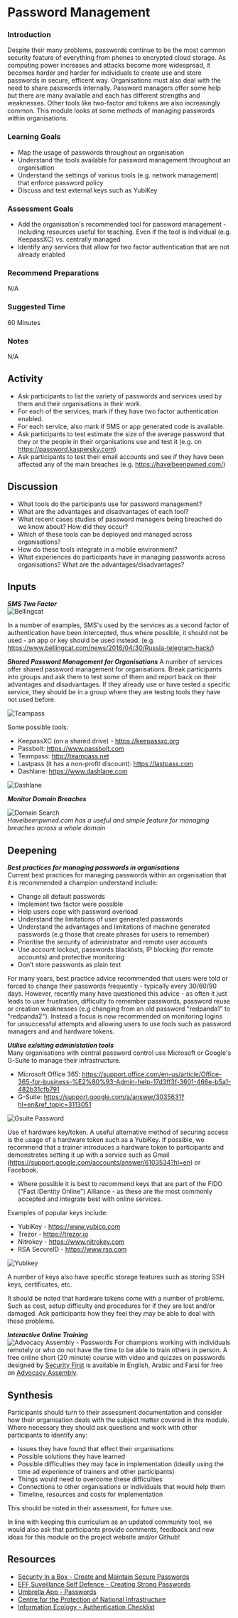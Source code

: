 # Password Management

### Introduction
Despite their many problems, passwords continue to be the most common security feature   of everything from phones to encrypted cloud storage. As computing power increases and attacks become more widespread, it becomes harder and harder for individuals to create use and store passwords in secure, efficent way. Organisations must also deal with the need to share passwords internally. Password managers offer some help but there are many available and each has different strengths and weaknesses. Other tools like two-factor and tokens are also increasingly common. This module looks at some methods of managing passwords within organisations.

### Learning Goals
* Map the usage of passwords throughout an organisation* Understand the tools available for password management throughout an organisation* Understand the settings of various tools (e.g. network management) that enforce password policy* Discuss and test external keys such as YubiKey
### Assessment Goals
* Add the organisation's recommended tool for password management - including resources useful for teaching. Even if the tool is individual (e.g. KeepassXC) vs. centrally managed* Identify any services that allow for two factor authentication that are not already enabled

### Recommend Preparations
N/A

### Suggested Time

60 Minutes

### Notes
N/A

## Activity 
* Ask participants to list the variety of passwords and services used by them and their organisations in their work.* For each of the services, mark if they have two factor authentication enabled. * For each service, also mark if SMS or app generated code is available.* Ask participants to test estimate the size of the average password that they or the people in their organisations use and test it (e.g. on https://password.kaspersky.com)* Ask participants to test their email accounts and see if they have been affected any of the main breaches (e.g. https://haveibeenpwned.com/)   

## Discussion  
* What tools do the participants use for password management?* What are the advantages and disadvantages of each tool?* What recent cases studies of password managers being breached do we know about? How did they occur?* Which of these tools can be deployed and managed across organisations?* How do these tools integrate in a mobile environment?* What experiences do participants have in managing passwords across organisations? What are the advantages/disadvantages?

## Inputs  
***SMS Two Factor***    
![Bellingcat](img/password/bellingcat.png)

In a number of examples, SMS's used by the services as a second factor of authentication have been intercepted, thus where possible, it should not be used - an app or key should be used instead. (e.g. https://www.bellingcat.com/news/2016/04/30/Russia-telegram-hack/)***Shared Password Management for Organisations***A number of services offer shared password management for organisations. Break participants into groups and ask them to test some of them and report back on their advantages and disadvantages. If they already use or have tested a specific service, they should be in a group where they are testing tools they have not used before.![Teampass](img/password/teampass.png)Some possible tools:* KeepassXC (on a shared drive) - https://keepassxc.org* Passbolt: https://www.passbolt.com* Teampass: http://teampass.net* Lastpass (it has a non-profit discount): https://lastpass.com* Dashlane: https://www.dashlane.com

![Dashlane](img/password/dashlane.png)

***Monitor Domain Breaches***   

![Domain Search](img/password/domainsearch.png)     
*Haveibeenpwned.com has a useful and simple feature for managing breaches across a whole domain*

## Deepening 
***Best practices for managing passwords in organisations***    
Current best practices for managing passwords within an organisation that it is recommended a champion understand include:

* Change all default passwords
* Implement two factor were possible
* Help users cope with password overload
* Understand the limitations of user generated
passwords
* Understand the advantages and limitations of machine generated
passwords (e.g those that create phrases for users to remember)
* Prioritise the security of administrator and remote user
accounts
* Use account lockout, passwords blacklists, IP blocking (for remote accounts) and protective monitoring
* Don’t store passwords as plain text

For many years, best practice advice recommended that users were told or forced to change their passwords frequently - typically every 30/60/90 days. However, recently many have questioned this advice - as often it just leads to user frustration, difficulty to remember passwords, password reuse or creation weaknesses (e.g changing from an old password "redpanda1" to "redpanda2"). Instead a focus is now recommended on monitoring logins for unsuccessful attempts and allowing users to use tools such as password managers and and hardware tokens.

***Utilise exisiting administation tools***     
Many organisations with central password control use Microsoft or Google's G-Suite to manage their infrastructure.* Microsoft Office 365:  https://support.office.com/en-us/article/Office-365-for-business-%E2%80%93-Admin-help-17d3ff3f-3601-466e-b5a1-482b31cfb791* G-Suite: https://support.google.com/a/answer/3035631?hl=en&ref_topic=3113051 

![Gsuite Password](img/password/gsuitepassword.png)Use of hardware key/token.A useful alternative method of securing access is the usage of a hardware token such as a YubiKey. If possible, we recommend that a trainer introduces a hardware token to participants and demonstrates setting it up with a service such as Gmail (https://support.google.com/accounts/answer/6103534?hl=en) or Facebook.* Where possible it is best to recommend keys that are part of the FIDO ("Fast IDentity Online") Alliance - as these are the most commonly accepted and integrate best with online services.Examples of popular keys include:* YubiKey - https://www.yubico.com* Trezor - https://trezor.io* Nitrokey - https://www.nitrokey.com* RSA SecureID - https://www.rsa.com![Yubikey](img/password/yubikey.png)
A  number of keys also have specific storage features such as storing SSH keys, certificates, etc.It should be noted that hardware tokens come with a number of problems. Such as cost, setup difficulty and procedures for if they are lost and/or damaged. Ask participants how they feel they may be able to deal with these problems.
***Interactive Online Training***   ![Advocacy Assembly - Passwords](img/password/aapasswords.png)For champions working with individuals remotely or who do not have the time to be able to train others in person. A free online short (20 minute) course with video and quizzes on passwords designed by [Security First](https://wwww.secfirst.org) is available in English, Arabic and Farsi for free on [Advocacy Assembly](https://advocacyassembly.org).

## Synthesis   
Participants should turn to their assessment documentation and consider how their organisation deals with the subject matter covered in this module. Where necessary they should ask questions and work with other participants to identify any:
 
* Issues they have found that effect their organisations
* Possible solutions they have learned
* Possible difficulties they may face in implementation (ideally using the time ad experience of trainers and other participants)
* Things would need to overcome these difficulties
* Connections to other organisations or individuals that would help them
* Timeline, resources and costs for implementation

This should be noted in their assessment, for future use. 

In line with keeping this curriculum as an updated community tool, we would also ask that participants provide comments, feedback and new ideas for this module on the project website and/or Github!

## Resources

* [Security In a Box - Create and Maintain Secure Passwords](https://securityinabox.org/en/guide/passwords/)
* [EFF Suveillance Self Defence - Creating Strong Passwords](https://ssd.eff.org/en/module/creating-strong-passwords)
* [Umbrella App - Passwords](https://www.secfirst.org)
* [Centre for the Protection of National Infrastructure](https://www.cyberstrategies.co.uk/admin/resources/passwordguidance-simplifyingyourapproach.pdf)
* [Information Ecology - Authentication Checklist](https://0xacab.org/iecology/security-checklists/blob/master/5_authentication_checklist.md)
